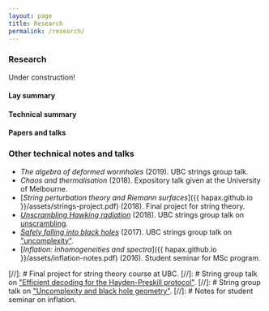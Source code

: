```yaml
---
layout: page
title: Research
permalink: /research/
---
```


### Research

Under construction!

#### Lay summary

#### Technical summary

#### Papers and talks

### Other technical notes and talks

- *The algebra of deformed wormholes* (2019). UBC strings group talk.
- *Chaos and thermalisation* (2018). Expository talk given at the University of Melbourne.
- [*String perturbation theory and Riemann surfaces*]({{
hapax.github.io }}/assets/strings-project.pdf) (2018). Final project for string theory.
- [*Unscrambling Hawking radiation*](assets/kitaev-yoshida.md)
  (2018). UBC strings group talk on [unscrambling](https://arxiv.org/abs/1710.03363).
- [*Safely falling into black holes*](assets/uncomplexity.md)
  (2017). UBC strings group talk on ["uncomplexity"](https://arxiv.org/abs/1711.03125).
- [*Inflation: inhomogeneities and spectra*]({{ hapax.github.io
  }}/assets/inflation-notes.pdf) (2016). Student seminar for MSc program.

[//]: # Final project for string theory course at UBC.
[//]: # String group talk on ["Efficient decoding for the Hayden-Preskill protocol"](https://arxiv.org/abs/1710.03363).
[//]: # String group talk on ["Uncomplexity and black hole geometry"](https://arxiv.org/abs/1711.03125).
[//]: # Notes for student seminar on inflation.
